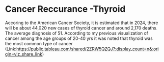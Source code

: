 # Cancer Reccurance -Thyroid


Accoring to the American Cancer Society, it is estimated that in 2024, there will be about 44,020 new cases of thyroid cancer and around 2,170 deaths. 
The average diagnosis of 51. According to my previous visualization of cancer among the age groups of 20-40 yrs it was noted that thyroid was the most common type of cancer (Link:https://public.tableau.com/shared/2ZRW5QZQJ?:display_count=n&:origin=viz_share_link)

